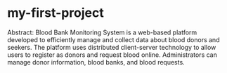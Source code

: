 # my-first-project
 Abstract:  Blood Bank Monitoring System is a web-based platform developed to efficiently  manage and collect data about blood donors and seekers. The platform uses  distributed client-server technology to allow users to register as donors and  request blood online. Administrators can manage donor information, blood banks,  and blood requests.
